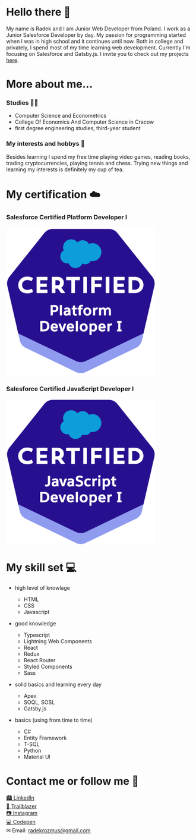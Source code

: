 # Hello there 👋

My name is Radek and I am Junior Web Developer from Poland. I work as a Junior Salesforce Developer by day. My passion for programming started when I was in high school and it continues until now. Both in college and privately, I spend most of my time learning web development. Currently I'm focusing on Salesforce and Gatsby.js. I invite you to check out my projects [here](https://github.com/radioDevCreations?tab=repositories "my repositories").


# More about me...

### Studies 👨‍🎓
* Computer Science and Econometrics
* College Of Economics And Computer Science in Cracow
* first degree engineering studies, third-year student

### My interests and hobbys 🎾
Besides learning I spend my free time playing video games, reading books, trading cryptocurrencies, playing tennis and chess. Trying new things and learning my interests is definitely my cup of tea.

# My certification ☁️

### Salesforce Certified Platform Developer I

![certification logo](https://github.com/radioDevCreations/radioDevCreations/blob/main/platform_developer_1.png)

### Salesforce Certified JavaScript Developer I

![certification logo](https://github.com/radioDevCreations/radioDevCreations/blob/main/javascript_developer_1.png)

# My skill set 💻

* high level of knowlage
  * HTML
  * CSS
  * Javascript

* good knowledge
  * Typescript
  * Lightning Web Components
  * React
  * Redux
  * React Router
  * Styled Components
  * Sass

* solid basics and learning every day
  * Apex
  * SOQL, SOSL
  * Gatsby.js

* basics (using from time to time)
  * C#
  * Entity Framework
  * T-SQL
  * Python
  * Material UI

# Contact me or follow me 💬
[🏙 LinkedIn](https://www.linkedin.com/in/radek-rozmus-5820b41a4/ "radioDevCreations on LinkedIn")<br>
[🌄 Trailblazer](https://trailblazer.me/id/radekrozmus)<br>
[📷 Instagram](https://www.instagram.com/radiodevcreations/ "radioDevCreations on LinkedIn")<br>
[💻 Codepen](https://codepen.io/radiodevcreations/ "radioDevCreations on Codepen")<br>
✉ Email: [radekrozmus@gmail.com](https://www.instagram.com/radiodevcreations/ "radioDevCreations on LinkedIn")<br>
